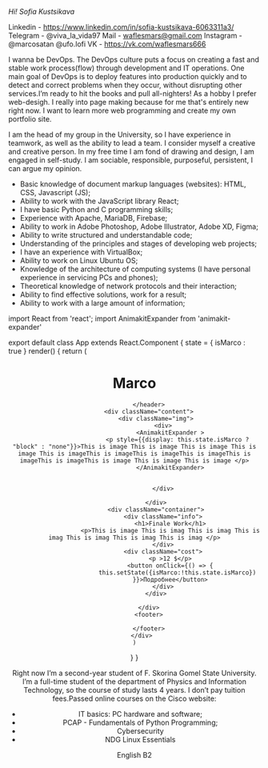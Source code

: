_Hi!_
*Sofia Kustsikava*


 Linkedin - https://www.linkedin.com/in/sofia-kustsikava-6063311a3/
Telegram - @viva_la_vida97
Mail - waflesmars@gmail.com
Instagram - @marcosatan @ufo.lofi
VK - https://vk.com/waflesmars666

 I wanna be DevOps.
The DevOps culture puts a focus on creating a fast and stable work process(flow) through development and IT operations. One main goal of DevOps is to deploy features into production quickly and to detect and correct problems when they occur, without disrupting other services.I’m ready to hit the books and pull all-nighters!
As a hobby I prefer web-desigh. I really into page making because for me that's entirely new right now. I want to learn more web programming and create my own portfolio site.

I am the head of my group in the University, so I have experience in teamwork, as well as the ability to lead a team. I consider myself a creative and creative person. In my free time I am fond of drawing and design, I am engaged in self-study. I am sociable, responsible, purposeful, persistent, I can argue my opinion.

* Basic knowledge of document markup languages (websites): HTML, CSS, Javascript (JS);
* Ability to work with the JavaScript library React;
* I have basic Python and C programming skills;
* Experience with Apache, MariaDB, Firebase;
* Ability to work in Adobe Photoshop, Adobe Illustrator, Adobe XD, Figma;
* Ability to write structured and understandable code;
* Understanding of the principles and stages of developing web projects;
* I have an experience with VirtualBox;
* Ability to work on Linux Ubuntu OS;
* Knowledge of the architecture of computing systems (I have personal experience in servicing PCs and phones);
* Theoretical knowledge of network protocols and their interaction;
* Ability to find effective solutions, work for a result;
* Ability to work with a large amount of information;

 import React from 'react';
import AnimakitExpander from 'animakit-expander'

export default class App extends React.Component {
  state = {
      isMarco : true
  }
    render() {
    return (
        <div className="main">
            <header>
                <h1>Marco</h1>

            </header>
            <div className="content">
                <div className="img">
                    <div>
                        <AnimakitExpander >
                            <p style={{display: this.state.isMarco ? "block" : "none"}}>This is image This is image This is image This is image This is imageThis is imageThis is imageThis is imageThis is imageThis is imageThis is image This is image This is image </p>
                        </AnimakitExpander>


                    </div>

                </div>
                <div className="container">
                    <div className="info">
                        <h1>Finale Work</h1>
                        <p>This is image This is imag This is imag This is imag This is imag This is imag This is imag </p>
                    </div>
                    <div className="cost">
                        <p >12 $</p>
                        <button onClick={() => {
                            this.setState({isMarco:!this.state.isMarco})
                        }}>Подробнее</button>
                    </div>
                </div>

            </div>
            <footer>

            </footer>
        </div>
    )
  }
}



Right now I’m a second-year student of F. Skorina Gomel State University. I’m a full-time student of the department of Physics and Information Technology, so the course of study lasts 4 years. I don’t pay tuition fees.Passed online courses on the Cisco website:
* IT basics: PC hardware and software;
* PCAP - Fundamentals of Python Programming;
* Cybersecurity
* NDG Linux Essentials

English B2

